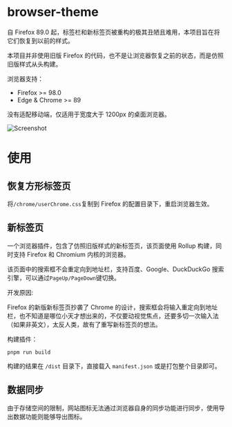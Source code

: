 # browser-theme

自 Firefox 89.0 起，标签栏和新标签页被重构的极其丑陋且难用，本项目旨在将它们恢复到以前的样式。

本项目并非使用旧版 Firefox 的代码，也不是让浏览器恢复之前的状态，而是仿照旧版样式从头构建。

浏览器支持：

- Firefox >= 98.0
- Edge & Chrome >= 89

没有适配移动端，仅适用于宽度大于 1200px 的桌面浏览器。

![Screenshot](https://github.com/Kaciras/browser-theme/raw/master/screenshot.png)

# 使用

## 恢复方形标签页

将`/chrome/userChrome.css`复制到 Firefox 的配置目录下，重启浏览器生效。

## 新标签页

一个浏览器插件，包含了仿照旧版样式的新标签页，该页面使用 Rollup 构建，同时支持 Firefox 和 Chromium 内核的浏览器。

该页面中的搜索框不会重定向到地址栏，支持百度、Google、DuckDuckGo 搜索引擎，可以通过`PageUp/PageDown`键切换。

开发原因:

Firefox 的新版新标签页抄袭了 Chrome 的设计，搜索框会将输入重定向到地址栏，也不知道是哪位小天才想出来的，不仅要动视觉焦点，还要多切一次输入法（如果非英文），太反人类，故有了重写新标签页的想法。

构建插件：

```shell
pnpm run build
```

构建的结果在 `/dist` 目录下，直接载入 `manifest.json` 或是打包整个目录即可。

## 数据同步

由于存储空间的限制，网站图标无法通过浏览器自身的同步功能进行同步，使用导出数据功能则能够导出图标。
